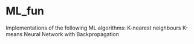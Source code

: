 # ML_fun
Implementations of the following ML algorithms:
K-nearest neighbours
K-means
Neural Network with Backpropagation
